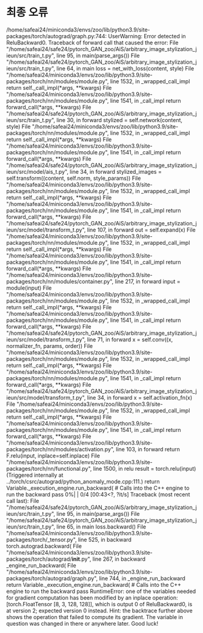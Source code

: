 # 최종 오류
/home/safeai24/miniconda3/envs/zoo/lib/python3.9/site-packages/torch/autograd/graph.py:744: UserWarning: Error detected in ReluBackward0. Traceback of forward call that caused the error:
  File "/home/safeai24/safe24/pytorch_GAN_zoo/AiS/arbitrary_image_stylization_jieun/src/train_t.py", line 95, in <module>
    main(parse_args())
  File "/home/safeai24/safe24/pytorch_GAN_zoo/AiS/arbitrary_image_stylization_jieun/src/train_t.py", line 64, in main
    loss = net_with_loss(content, style)
  File "/home/safeai24/miniconda3/envs/zoo/lib/python3.9/site-packages/torch/nn/modules/module.py", line 1532, in _wrapped_call_impl
    return self._call_impl(*args, **kwargs)
  File "/home/safeai24/miniconda3/envs/zoo/lib/python3.9/site-packages/torch/nn/modules/module.py", line 1541, in _call_impl
    return forward_call(*args, **kwargs)
  File "/home/safeai24/safe24/pytorch_GAN_zoo/AiS/arbitrary_image_stylization_jieun/src/train_t.py", line 30, in forward
    stylized = self.network(content, style)
  File "/home/safeai24/miniconda3/envs/zoo/lib/python3.9/site-packages/torch/nn/modules/module.py", line 1532, in _wrapped_call_impl
    return self._call_impl(*args, **kwargs)
  File "/home/safeai24/miniconda3/envs/zoo/lib/python3.9/site-packages/torch/nn/modules/module.py", line 1541, in _call_impl
    return forward_call(*args, **kwargs)
  File "/home/safeai24/safe24/pytorch_GAN_zoo/AiS/arbitrary_image_stylization_jieun/src/model/ais_t.py", line 34, in forward
    stylized_images = self.transform((content, self.norm, style_params))
  File "/home/safeai24/miniconda3/envs/zoo/lib/python3.9/site-packages/torch/nn/modules/module.py", line 1532, in _wrapped_call_impl
    return self._call_impl(*args, **kwargs)
  File "/home/safeai24/miniconda3/envs/zoo/lib/python3.9/site-packages/torch/nn/modules/module.py", line 1541, in _call_impl
    return forward_call(*args, **kwargs)
  File "/home/safeai24/safe24/pytorch_GAN_zoo/AiS/arbitrary_image_stylization_jieun/src/model/transform_t.py", line 107, in forward
    out = self.expand(x)
  File "/home/safeai24/miniconda3/envs/zoo/lib/python3.9/site-packages/torch/nn/modules/module.py", line 1532, in _wrapped_call_impl
    return self._call_impl(*args, **kwargs)
  File "/home/safeai24/miniconda3/envs/zoo/lib/python3.9/site-packages/torch/nn/modules/module.py", line 1541, in _call_impl
    return forward_call(*args, **kwargs)
  File "/home/safeai24/miniconda3/envs/zoo/lib/python3.9/site-packages/torch/nn/modules/container.py", line 217, in forward
    input = module(input)
  File "/home/safeai24/miniconda3/envs/zoo/lib/python3.9/site-packages/torch/nn/modules/module.py", line 1532, in _wrapped_call_impl
    return self._call_impl(*args, **kwargs)
  File "/home/safeai24/miniconda3/envs/zoo/lib/python3.9/site-packages/torch/nn/modules/module.py", line 1541, in _call_impl
    return forward_call(*args, **kwargs)
  File "/home/safeai24/safe24/pytorch_GAN_zoo/AiS/arbitrary_image_stylization_jieun/src/model/transform_t.py", line 71, in forward
    x = self.conv((x, normalizer_fn, params, order))
  File "/home/safeai24/miniconda3/envs/zoo/lib/python3.9/site-packages/torch/nn/modules/module.py", line 1532, in _wrapped_call_impl
    return self._call_impl(*args, **kwargs)
  File "/home/safeai24/miniconda3/envs/zoo/lib/python3.9/site-packages/torch/nn/modules/module.py", line 1541, in _call_impl
    return forward_call(*args, **kwargs)
  File "/home/safeai24/safe24/pytorch_GAN_zoo/AiS/arbitrary_image_stylization_jieun/src/model/transform_t.py", line 34, in forward
    x = self.activation_fn(x)
  File "/home/safeai24/miniconda3/envs/zoo/lib/python3.9/site-packages/torch/nn/modules/module.py", line 1532, in _wrapped_call_impl
    return self._call_impl(*args, **kwargs)
  File "/home/safeai24/miniconda3/envs/zoo/lib/python3.9/site-packages/torch/nn/modules/module.py", line 1541, in _call_impl
    return forward_call(*args, **kwargs)
  File "/home/safeai24/miniconda3/envs/zoo/lib/python3.9/site-packages/torch/nn/modules/activation.py", line 103, in forward
    return F.relu(input, inplace=self.inplace)
  File "/home/safeai24/miniconda3/envs/zoo/lib/python3.9/site-packages/torch/nn/functional.py", line 1500, in relu
    result = torch.relu(input)
 (Triggered internally at ../torch/csrc/autograd/python_anomaly_mode.cpp:111.)
  return Variable._execution_engine.run_backward(  # Calls into the C++ engine to run the backward pass
  0%|                                                                                                                                                                | 0/4 [00:43<?, ?it/s]
Traceback (most recent call last):
  File "/home/safeai24/safe24/pytorch_GAN_zoo/AiS/arbitrary_image_stylization_jieun/src/train_t.py", line 95, in <module>
    main(parse_args())
  File "/home/safeai24/safe24/pytorch_GAN_zoo/AiS/arbitrary_image_stylization_jieun/src/train_t.py", line 65, in main
    loss.backward()
  File "/home/safeai24/miniconda3/envs/zoo/lib/python3.9/site-packages/torch/_tensor.py", line 525, in backward
    torch.autograd.backward(
  File "/home/safeai24/miniconda3/envs/zoo/lib/python3.9/site-packages/torch/autograd/__init__.py", line 267, in backward
    _engine_run_backward(
  File "/home/safeai24/miniconda3/envs/zoo/lib/python3.9/site-packages/torch/autograd/graph.py", line 744, in _engine_run_backward
    return Variable._execution_engine.run_backward(  # Calls into the C++ engine to run the backward pass
RuntimeError: one of the variables needed for gradient computation has been modified by an inplace operation: [torch.FloatTensor [8, 3, 128, 128]], which is output 0 of ReluBackward0, is at version 2; expected version 0 instead. Hint: the backtrace further above shows the operation that failed to compute its gradient. The variable in question was changed in there or anywhere later. Good luck!
